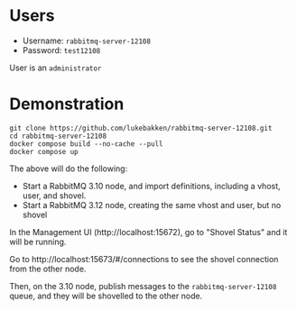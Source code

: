 # Users

* Username: `rabbitmq-server-12108`
* Password: `test12108`

User is an `administrator`

# Demonstration

```
git clone https://github.com/lukebakken/rabbitmq-server-12108.git
cd rabbitmq-server-12108
docker compose build --no-cache --pull
docker compose up
```

The above will do the following:

* Start a RabbitMQ 3.10 node, and import definitions, including a vhost, user, and shovel.
* Start a RabbitMQ 3.12 node, creating the same vhost and user, but no shovel

In the Management UI (http://localhost:15672), go to "Shovel Status" and it
will be running.

Go to http://localhost:15673/#/connections to see the shovel connection from
the other node.

Then, on the 3.10 node, publish messages to the `rabbitmq-server-12108` queue,
and they will be shovelled to the other node.
